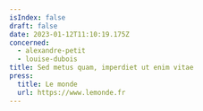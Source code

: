 ```yaml
---
isIndex: false
draft: false
date: 2023-01-12T11:10:19.175Z
concerned:
  - alexandre-petit
  - louise-dubois
title: Sed metus quam, imperdiet ut enim vitae
press:
  title: Le monde
  url: https://www.lemonde.fr
---
```

